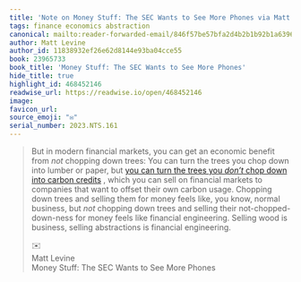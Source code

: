 ```yaml
---
title: 'Note on Money Stuff: The SEC Wants to See More Phones via Matt Levine'
tags: finance economics abstraction
canonical: mailto:reader-forwarded-email/846f57be57bfa2d4b2b1b92b1a6396be
author: Matt Levine
author_id: 11838932ef26e62d8144e93ba04cce55
book: 23965733
book_title: 'Money Stuff: The SEC Wants to See More Phones'
hide_title: true
highlight_id: 468452146
readwise_url: https://readwise.io/open/468452146
image:
favicon_url:
source_emoji: "✉️"
serial_number: 2023.NTS.161
---
```

> But in modern financial markets, you can get an economic benefit from *not* chopping down trees: You can turn the trees you chop down into lumber or paper, but [you can turn the trees you *don’t* chop down into carbon credits](https://link.mail.bloombergbusiness.com/click/30437332.421824/aHR0cHM6Ly93d3cuYmxvb21iZXJnLmNvbS9vcGluaW9uL2FydGljbGVzLzIwMjEtMDQtMjEveW91LWNhbi1zZWxsLXRoZS10cmVlcy15b3UtZG9uLXQtY3V0P2NtcGlkPUJCRDAyMDIyM19NT05FWVNUVUZGJnV0bV9tZWRpdW09ZW1haWwmdXRtX3NvdXJjZT1uZXdzbGV0dGVyJnV0bV90ZXJtPTIzMDIwMiZ1dG1fY2FtcGFpZ249bW9uZXlzdHVmZg/63b6506f00dc2a96fe05ce2cBfc80faf6) , which you can sell on financial markets to companies that want to offset their own carbon usage. Chopping down trees and selling them for money feels like, you know, normal business, but *not* chopping down trees and selling their not-chopped-down-ness for money feels like financial engineering. Selling wood is business, selling abstractions is financial engineering.
> <div class="quoteback-footer"><div class="quoteback-avatar"><span class="mini-emoji"> ✉️</span></div><div class="quoteback-metadata"><div class="metadata-inner"><span style="display:none">FROM:</span><div aria-label="Matt Levine" class="quoteback-author"> Matt Levine</div><div aria-label="Money Stuff: The SEC Wants to See More Phones" class="quoteback-title"> Money Stuff: The SEC Wants to See More Phones</div></div></div></div>